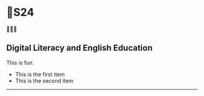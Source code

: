 # :purple_heart:S24
:purple_heart::purple_heart::purple_heart:
## Digital Literacy and English Education
This is fun.
+ This is the first item
+ This is the second item

---
